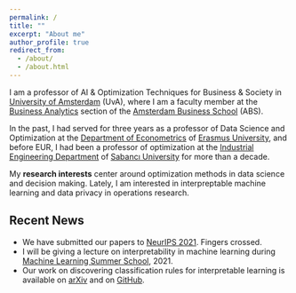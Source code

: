 ```yaml
---
permalink: /
title: ""
excerpt: "About me"
author_profile: true
redirect_from: 
  - /about/
  - /about.html
---
```



I am a professor of AI & Optimization Techniques for Business & Society in [University of Amsterdam](https://www.uva.nl/en) (UvA), where I am a faculty member at the [Business Analytics](https://abs.uva.nl/content/sections/operations-management/operations-management.html) section of the [Amsterdam Business School](https://abs.uva.nl/) (ABS). 

In the past, I had served for three years as a professor of Data Science and Optimization at the [Department of Econometrics](https://www.eur.nl/en/ese/department-econometrics) of [Erasmus University](https://www.eur.nl/), and before EUR, I had been a professor of optimization at the [Industrial Engineering Department](https://ie.sabanciuniv.edu/) of [Sabancı University](https://www.sabanciuniv.edu/) for more than a decade.

My **research interests** center around optimization methods in data science and decision making. Lately, I am interested in interpreptable machine learning and data privacy in operations research.

Recent News
------
- We have submitted our papers to [NeurIPS 2021](https://nips.cc/Conferences/2021/). Fingers crossed.
- I will be giving a lecture on interpretability in machine learning during [Machine Learning Summer School](https://yazokulu.bilimakademisi.org/yapayogrenme/2021/), 2021.
- Our work on discovering classification rules for interpretable learning is available on [arXiv](https://arxiv.org/abs/2104.10751) and on [GitHub](https://github.com/sibirbil/RuleDiscovery).
